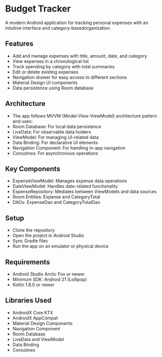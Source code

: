 # Budget Tracker
 A modern Android application for tracking personal expenses with an intuitive interface and category-basedorganization.

## Features
- Add and manage expenses with title, amount, date, and category
- View expenses in a chronological list
- Track spending by category with total summaries
- Edit or delete existing expenses
- Navigation drawer for easy access to different sections
- Material Design UI components
- Data persistence using Room database

## Architecture
- The app follows MVVM (Model-View-ViewModel) architecture pattern and uses:
- Room Database: For local data persistence
- LiveData: For observable data holders
- ViewModel: For managing UI-related data
- Data Binding: For declarative UI elements
- Navigation Component: For handling in-app navigation
- Coroutines: For asynchronous operations

## Key Components
- ExpenseViewModel: Manages expense data operations
- DateViewModel: Handles date-related functionality
- ExpenseRepository: Mediates between ViewModels and data sources
- Room Entities: Expense and CategoryTotal
- DAOs: ExpenseDao and CategoryTotalDao

## Setup
- Clone the repository
- Open the project in Android Studio
- Sync Gradle files
- Run the app on an emulator or physical device

## Requirements
- Android Studio Arctic Fox or newer
- Minimum SDK: Android 21 (Lollipop)
- Kotlin 1.8.0 or newer

## Libraries Used
- AndroidX Core KTX
- AndroidX AppCompat
- Material Design Components
- Navigation Component
- Room Database
- LiveData and ViewModel
- Data Binding
- Coroutines
